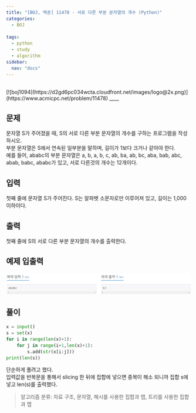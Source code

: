 ```yaml
---
title: "[BOJ, 백준] 11478 - 서로 다른 부분 문자열의 개수 (Python)"
categories:
  - BOJ

tags:
  - python
  - study
  - algorithm
sidebar: 
  nav: "docs"
---
```

<br>
[![boj1094](https://d2gd6pc034wcta.cloudfront.net/images/logo@2x.png)](https://www.acmicpc.net/problem/11478)
__<https://www.acmicpc.net/problem/11478>__

## 문제
문자열 S가 주어졌을 때, S의 서로 다른 부분 문자열의 개수를 구하는 프로그램을 작성하시오.   
부분 문자열은 S에서 연속된 일부분을 말하며, 길이가 1보다 크거나 같아야 한다.     
예를 들어, ababc의 부분 문자열은 a, b, a, b, c, ab, ba, ab, bc, aba, bab, abc, abab, babc, ababc가 있고, 서로 다른것의 개수는 12개이다.
## 입력
첫째 줄에 문자열 S가 주어진다. S는 알파벳 소문자로만 이루어져 있고, 길이는 1,000 이하이다.
## 출력
첫째 줄에 S의 서로 다른 부분 문자열의 개수를 출력한다.
## 예제 입출력
![BOJ11478](/assets/images/boj11478.png)
## 풀이
```python
x = input()
s = set(x)
for i in range(len(x)+1):
    for j in range(i+1,len(x)+1):
        s.add(str(x[i:j]))
print(len(s))
```
단순하게 풀려고 했다.     
입력값을 반복문을 통해서 slicing 한 뒤에 집합에 넣으면 중복이 해소 되니까 집합 s에 넣고 len(s)를 출력했다.

> 알고리즘 분류: 자료 구조, 문자열, 해시를 사용한 집합과 맵, 트리를 사용한 집합과 맵


